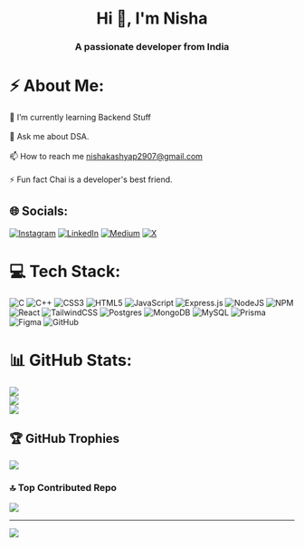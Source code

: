 <h1 align="center">Hi 👋, I'm Nisha</h1>
<h3 align="center">A passionate developer from India</h3>
</p>

# ⚡ About Me:
🌱 I’m currently learning Backend Stuff<br><br>💬 Ask me about DSA.<br><br>📫 How to reach me nishakashyap2907@gmail.com<br><br>⚡ Fun fact Chai is a developer's best friend.


## 🌐 Socials:
[![Instagram](https://img.shields.io/badge/Instagram-%23E4405F.svg?logo=Instagram&logoColor=white)](https://instagram.com/https://www.instagram.com/29nissha/) [![LinkedIn](https://img.shields.io/badge/LinkedIn-%230077B5.svg?logo=linkedin&logoColor=white)](https://linkedin.com/in/https://www.linkedin.com/in/nisha-kashyap-5972a9273/) [![Medium](https://img.shields.io/badge/Medium-12100E?logo=medium&logoColor=white)](https://medium.com/@https://nishakashyap2907.medium.com/) [![X](https://img.shields.io/badge/X-black.svg?logo=X&logoColor=white)](https://x.com/https://x.com/Nisha_297) 

# 💻 Tech Stack:
![C](https://img.shields.io/badge/c-%2300599C.svg?style=for-the-badge&logo=c&logoColor=white) ![C++](https://img.shields.io/badge/c++-%2300599C.svg?style=for-the-badge&logo=c%2B%2B&logoColor=white) ![CSS3](https://img.shields.io/badge/css3-%231572B6.svg?style=for-the-badge&logo=css3&logoColor=white) ![HTML5](https://img.shields.io/badge/html5-%23E34F26.svg?style=for-the-badge&logo=html5&logoColor=white) ![JavaScript](https://img.shields.io/badge/javascript-%23323330.svg?style=for-the-badge&logo=javascript&logoColor=%23F7DF1E) ![Express.js](https://img.shields.io/badge/express.js-%23404d59.svg?style=for-the-badge&logo=express&logoColor=%2361DAFB) ![NodeJS](https://img.shields.io/badge/node.js-6DA55F?style=for-the-badge&logo=node.js&logoColor=white) ![NPM](https://img.shields.io/badge/NPM-%23CB3837.svg?style=for-the-badge&logo=npm&logoColor=white) ![React](https://img.shields.io/badge/react-%2320232a.svg?style=for-the-badge&logo=react&logoColor=%2361DAFB) ![TailwindCSS](https://img.shields.io/badge/tailwindcss-%2338B2AC.svg?style=for-the-badge&logo=tailwind-css&logoColor=white) ![Postgres](https://img.shields.io/badge/postgres-%23316192.svg?style=for-the-badge&logo=postgresql&logoColor=white) ![MongoDB](https://img.shields.io/badge/MongoDB-%234ea94b.svg?style=for-the-badge&logo=mongodb&logoColor=white) ![MySQL](https://img.shields.io/badge/mysql-4479A1.svg?style=for-the-badge&logo=mysql&logoColor=white) ![Prisma](https://img.shields.io/badge/Prisma-3982CE?style=for-the-badge&logo=Prisma&logoColor=white) ![Figma](https://img.shields.io/badge/figma-%23F24E1E.svg?style=for-the-badge&logo=figma&logoColor=white) ![GitHub](https://img.shields.io/badge/github-%23121011.svg?style=for-the-badge&logo=github&logoColor=white) 


# 📊 GitHub Stats:
![](https://github-readme-stats.vercel.app/api?username=nissha29&theme=dark&hide_border=false&include_all_commits=false&count_private=false)<br/>
![](https://github-readme-streak-stats.herokuapp.com/?user=nissha29&theme=dark&hide_border=false)<br/>
![](https://github-readme-stats.vercel.app/api/top-langs/?username=nissha29&theme=dark&hide_border=false&include_all_commits=false&count_private=false&layout=compact)

## 🏆 GitHub Trophies
![](https://github-profile-trophy.vercel.app/?username=nissha29&theme=radical&no-frame=false&no-bg=false&margin-w=4)

### 🔝 Top Contributed Repo
![](https://github-contributor-stats.vercel.app/api?username=nissha29&limit=5&theme=dark&combine_all_yearly_contributions=true)

---
[![](https://visitcount.itsvg.in/api?id=nissha29&icon=0&color=0)](https://visitcount.itsvg.in) 

<!-- Proudly created with GPRM ( https://gprm.itsvg.in ) -->
